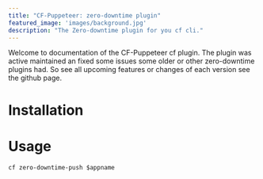 ```yaml
---
title: "CF-Puppeteer: zero-downtime plugin"
featured_image: 'images/background.jpg'
description: "The Zero-downtime plugin for you cf cli."
---
```


Welcome to documentation of the CF-Puppeteer cf plugin.
The plugin was active maintained an fixed some issues some older or other zero-downtime plugins had.
So see all upcoming features or changes of each version see the github page.

# Installation

# Usage
```
cf zero-downtime-push $appname
```